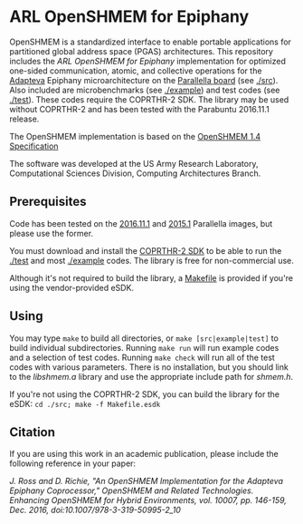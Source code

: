 ARL OpenSHMEM for Epiphany
======

OpenSHMEM is a standardized interface to enable portable applications for
partitioned global address space (PGAS) architectures. This repository includes
the *ARL OpenSHMEM for Epiphany* implementation for optimized one-sided
communication, atomic, and collective operations for the
[Adapteva](http://adapteva.com) Epiphany microarchitecture on the [Parallella
board](http://parallella.org) (see [./src](./src)). Also included are
microbenchmarks (see [./example](./example)) and test codes (see
[./test](./test)). These codes require the COPRTHR-2 SDK. The library may be
used without COPRTHR-2 and has been tested with the Parabuntu 2016.11.1
release.

The OpenSHMEM implementation is based on the [OpenSHMEM 1.4
Specification](http://openshmem.org/site/sites/default/site\_files/OpenSHMEM-1.4.pdf)

The software was developed at the US Army Research Laboratory, Computational
Sciences Division, Computing Architectures Branch.

Prerequisites
-----

Code has been tested on the
[2016.11.1](https://github.com/parallella/parabuntu/releases) and
[2015.1](http://ftp.parallella.org/ubuntu/dists/trusty/image/) Parallella
images, but please use the former.

You must download and install the [COPRTHR-2
SDK](http://www.browndeertechnology.com/coprthr2.htm) to be able to run the
[./test](./test) and most [./example](./example) codes. The library is free for
non-commercial use.

Although it's not required to build the library, a
[Makefile](./src/Makefile.esdk) is provided if you're using the vendor-provided
eSDK.

Using
-----

You may type `make` to build all directories, or `make [src|example|test]`
to build individual subdirectories. Running `make run` will run example codes
and a selection of test codes. Running `make check` will run all of the test
codes with various parameters. There is no installation, but you should link to
the _libshmem.a_ library and use the appropriate include path for _shmem.h_.

If you're not using the COPRTHR-2 SDK, you can build the library for the eSDK:
`cd ./src; make -f Makefile.esdk`

Citation
-----

If you are using this work in an academic publication, please include the
following reference in your paper:

*J. Ross and D. Richie, "An OpenSHMEM Implementation for the Adapteva Epiphany
Coprocessor," OpenSHMEM and Related Technologies. Enhancing OpenSHMEM for
Hybrid Environments, vol. 10007, pp. 146-159, Dec. 2016,
doi:10.1007/978-3-319-50995-2_10*
